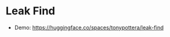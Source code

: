 <!-- ---
title: Leak Find
emoji: 🔍
colorFrom: blue
colorTo: green
sdk: streamlit
sdk_version: 1.25.0
app_file: app.py
pinned: false
--- -->

#  Leak Find

* Demo: https://huggingface.co/spaces/tonypottera/leak-find